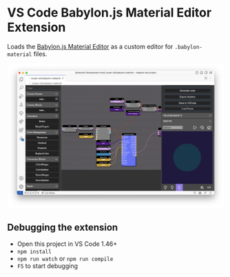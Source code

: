 # VS Code Babylon.js Material Editor Extension

Loads the [Babylon.js Material Editor](https://nme.babylonjs.com) as a custom editor for `.babylon-material` files.

![Screenshot](https://github.com/flostellbrink/vscode-babylonjs-material-editor/raw/main/documentation/screenshot.png)


## Debugging the extension

- Open this project in VS Code 1.46+
- `npm install`
- `npm run watch` or `npm run compile`
- `F5` to start debugging

